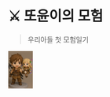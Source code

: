 # ⚔️ 또윤이의 모험
> 우리아들 첫 모험일기

<a href="../Adventure_DDoyoon/DDoyoon_with_Ruru.png"><img alt="또윤과 루루" title="또윤과 루루" src="../Adventure_DDoyoon/DDoyoon_with_Ruru.png" style="width: 10%; height: auto;"></a>
